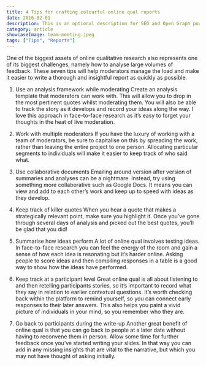 ```yaml
---
title: 4 Tips for crafting colourful online qual reports
date: 2016-02-01
description: This is an optional description for SEO and Open Graph purposes, rather than the default generated excerpt.
category: article
showcaseImage: team-meeting.jpeg
tags: ["Tips", "Reports"]
---
```

One of the biggest assets of online qualitative research also represents one of its biggest challenges, namely how to analyse large volumes of feedback. These seven tips will help moderators manage the load and make it easier to write a thorough and insightful report as quickly as possible.

1. Use an analysis framework while moderating
   Create an analysis template that moderators can work with. This will allow you to drop in the most pertinent quotes whilst moderating them. You will also be able to track the story as it develops and record your ideas along the way. I love this approach in face-to-face research as it’s easy to forget your thoughts in the heat of live moderation.

2. Work with multiple moderators
   If you have the luxury of working with a team of moderators, be sure to capitalise on this by spreading the work, rather than leaving the entire project to one person. Allocating particular segments to individuals will make it easier to keep track of who said what.

3. Use collaborative documents
   Emailing around version after version of summaries and analyses can be a nightmare. Instead, try using something more collaborative such as Google Docs. It means you can view and add to each other’s work and keep up to speed with ideas as they develop.

4. Keep track of killer quotes
   When you hear a quote that makes a strategically relevant point, make sure you highlight it. Once you’ve gone through several days of analysis and picked out the best quotes, you’ll be glad that you did!

5. Summarise how ideas perform
   A lot of online qual involves testing ideas. In face-to-face research you can feel the energy of the room and gain a sense of how each idea is resonating but it’s harder online. Asking people to score ideas and then compiling responses in a table is a good way to show how the ideas have performed.

6. Keep track at a participant level
   Great online qual is all about listening to and then retelling participants stories, so it’s important to record what they say in relation to earlier contextual questions. It’s worth checking back within the platform to remind yourself, so you can connect early responses to their later answers. This also helps you paint a vivid picture of individuals in your mind, so you remember who they are.

7. Go back to participants during the write-up
   Another great benefit of online qual is that you can go back to people at a later date without having to reconvene them in person. Allow some time for further feedback once you’ve started writing your slides. In that way you can add in any missing insights that are vital to the narrative, but which you may not have thought of asking initially.